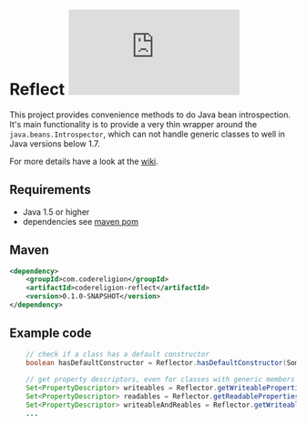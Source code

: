 # Reflect [![Build Status](https://www.proxyssl.org/search.php?get=vyGkysiFNqvU88nKVjvFABu3KCyPCVfJlPg9QuZJnt6AbqSX0xji8JvLrluxlCfBaG8PTJhhWv%2Fu2%2B5LddHsFXXNOGJ1jCckqu8K1CffQ5tBN4xieLYGPoft2DatSx323zfViUSaxm0972G0Luj9bFAbNr%2Fy4gZDmdOdxoubjQU%3D&sa=af8dc2688d6f&opt=0&fl=nr)](http://jenkins.codereligion.com/view/codereligion-reflect/job/codereligion-reflect-master-build-flow/)

This project provides convenience methods to do Java bean introspection. It's main functionality is to provide a very thin wrapper around the ```java.beans.Introspector```, which can not handle generic classes to well in Java versions below 1.7.

For more details have a look at the [wiki](https://github.com/codereligion/reflect/wiki).

## Requirements
* Java 1.5 or higher
* dependencies see [maven pom](pom.xml)

## Maven ##
```xml
<dependency>
	<groupId>com.codereligion</groupId>
	<artifactId>codereligion-reflect</artifactId>
	<version>0.1.0-SNAPSHOT</version>
</dependency>
```

## Example code
```java
    // check if a class has a default constructor
    boolean hasDefaultConstructor = Reflector.hasDefaultConstructor(SomeDomainObject.class);
    
    // get property descriptors, even for classes with generic members
    Set<PropertyDescriptor> writeables = Reflector.getWriteableProperties(SomeDomainObject.class);
    Set<PropertyDescriptor> readables = Reflector.getReadableProperties(SomeDomainObject.class);
    Set<PropertyDescriptor> writeableAndReables = Reflector.getWriteableAndReadableProperties(SomeDomainObject.class);
	...
```

